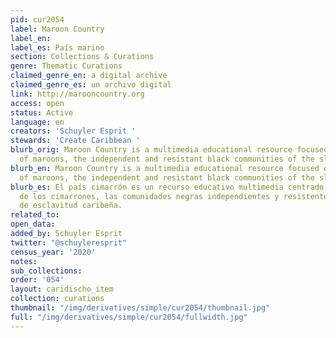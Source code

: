 ```yaml
---
pid: cur2054
label: Maroon Country
label_en:
label_es: País marino
section: Collections & Curations
genre: Thematic Curations
claimed_genre_en: a digital archive
claimed_genre_es: un archivo digital
link: http://marooncountry.org
access: open
status: Active
language: en
creators: 'Schuyler Esprit '
stewards: 'Create Caribbean '
blurb_orig: Maroon Country is a multimedia educational resource focused on the history
  of maroons, the independent and resistant black communities of the slavery-era Caribbean.
blurb_en: Maroon Country is a multimedia educational resource focused on the history
  of maroons, the independent and resistant black communities of the slavery-era Caribbean.
blurb_es: El país cimarrón es un recurso educativo multimedia centrado en la historia
  de los cimarrones, las comunidades negras independientes y resistentes de la era
  de esclavitud caribeña.
related_to:
open_data:
added_by: Schuyler Esprit
twitter: "@schuyleresprit"
census_year: '2020'
notes:
sub_collections:
order: '054'
layout: caridischo_item
collection: curations
thumbnail: "/img/derivatives/simple/cur2054/thumbnail.jpg"
full: "/img/derivatives/simple/cur2054/fullwidth.jpg"
---
```

